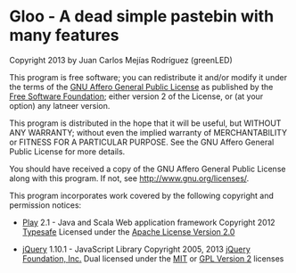 Gloo - A dead simple pastebin with many features
================================================

Copyright 2013 by Juan Carlos Mejías Rodríguez (greenLED)

This program is free software; you can redistribute it and/or modify
it under the terms of the [GNU Affero General Public License]() as published by
the [Free Software Foundation](); either version 2 of the License, or
(at your option) any latneer version.

This program is distributed in the hope that it will be useful,
but WITHOUT ANY WARRANTY; without even the implied warranty of
MERCHANTABILITY or FITNESS FOR A PARTICULAR PURPOSE.  See the
GNU Affero General Public License for more details.

You should have received a copy of the GNU Affero General Public License
along with this program.  If not, see http://www.gnu.org/licenses/.

This program incorporates work covered by the following copyright and
permission notices:

- [Play](http://www.playframework.com) 2.1 - Java and Scala Web application framework
  Copyright 2012 [Typesafe](http://www.typesafe.com)
  Licensed under the [Apache License Version 2.0]()

- [jQuery]() 1.10.1 - JavaScript Library
  Copyright 2005, 2013 [jQuery Foundation, Inc.]()
  Dual licensed under the [MIT]() or [GPL Version 2]() licenses
